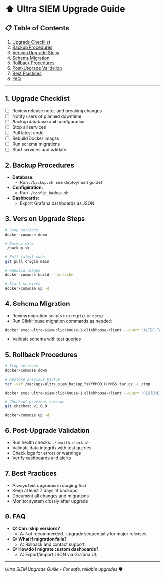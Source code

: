 # ⬆️ Ultra SIEM Upgrade Guide

## 📋 Table of Contents
1. [Upgrade Checklist](#upgrade-checklist)
2. [Backup Procedures](#backup-procedures)
3. [Version Upgrade Steps](#version-upgrade-steps)
4. [Schema Migration](#schema-migration)
5. [Rollback Procedures](#rollback-procedures)
6. [Post-Upgrade Validation](#post-upgrade-validation)
7. [Best Practices](#best-practices)
8. [FAQ](#faq)

---

## 1. Upgrade Checklist
- [ ] Review release notes and breaking changes
- [ ] Notify users of planned downtime
- [ ] Backup database and configuration
- [ ] Stop all services
- [ ] Pull latest code
- [ ] Rebuild Docker images
- [ ] Run schema migrations
- [ ] Start services and validate

## 2. Backup Procedures
- **Database:**
  - Run `./backup.sh` (see deployment guide)
- **Configuration:**
  - Run `./config_backup.sh`
- **Dashboards:**
  - Export Grafana dashboards as JSON

## 3. Version Upgrade Steps
```bash
# Stop services
docker-compose down

# Backup data
./backup.sh

# Pull latest code
git pull origin main

# Rebuild images
docker-compose build --no-cache

# Start services
docker-compose up -d
```

## 4. Schema Migration
- Review migration scripts in `scripts/` or `docs/`
- Run ClickHouse migration commands as needed:
```bash
docker exec ultra-siem-clickhouse-1 clickhouse-client --query "ALTER TABLE ultra_siem.threat_events ADD COLUMN IF NOT EXISTS user_agent String;"
```
- Validate schema with test queries

## 5. Rollback Procedures
```bash
# Stop services
docker-compose down

# Restore previous backup
tar -xzf /backups/ultra_siem_backup_YYYYMMDD_HHMMSS.tar.gz -C /tmp

docker exec ultra-siem-clickhouse-1 clickhouse-client --query "RESTORE TABLE ultra_siem.threat_events FROM '/tmp/ultra_siem_backup_YYYYMMDD_HHMMSS'"

# Checkout previous version
git checkout v1.0.0

docker-compose up -d
```

## 6. Post-Upgrade Validation
- Run health checks: `./health_check.sh`
- Validate data integrity with test queries
- Check logs for errors or warnings
- Verify dashboards and alerts

## 7. Best Practices
- Always test upgrades in staging first
- Keep at least 7 days of backups
- Document all changes and migrations
- Monitor system closely after upgrade

## 8. FAQ
- **Q: Can I skip versions?**
  - A: Not recommended. Upgrade sequentially for major releases.
- **Q: What if migration fails?**
  - A: Rollback and contact support.
- **Q: How do I migrate custom dashboards?**
  - A: Export/import JSON via Grafana UI.

---

_Ultra SIEM Upgrade Guide - For safe, reliable upgrades_ 🛡️ 